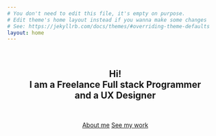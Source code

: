 ```yaml
---
# You don't need to edit this file, it's empty on purpose.
# Edit theme's home layout instead if you wanna make some changes
# See: https://jekyllrb.com/docs/themes/#overriding-theme-defaults
layout: home
---
```


<br/>
<h2 align="center">Hi! <br/> I am a Freelance Full stack Programmer <br/>and a UX Designer</h2>
<br/>

<p align="center">
  <a class="primary-links" href="/about/">About me</a>
  <a class="primary-links" href="/work/">See my work</a>
</p>

<br/>
